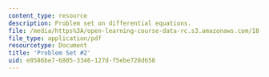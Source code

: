 ```yaml
---
content_type: resource
description: Problem set on differential equations.
file: /media/https%3A/open-learning-course-data-rc.s3.amazonaws.com/18-034-honors-differential-equations-spring-2009/e0586be768053346127df5ebe728d658_MIT18_034s09_pset02.pdf
file_type: application/pdf
resourcetype: Document
title: 'Problem Set #2'
uid: e0586be7-6805-3346-127d-f5ebe728d658
---
```

